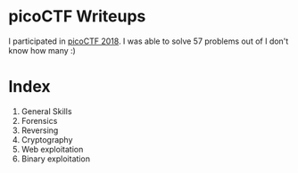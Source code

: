 # picoCTF Writeups

I participated in [picoCTF 2018](https://picoctf.com/). I was able to solve 57 problems out of I don't know how many :)

# Index

1) General Skills
2) Forensics
3) Reversing
4) Cryptography
5) Web exploitation
6) Binary exploitation
